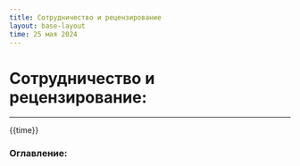 ```yaml
---
title: Сотрудничество и рецензирование
layout: base-layout
time: 25 мая 2024
---
```


# Сотрудничество и рецензирование:
---

<time>{{time}}</time>

### Оглавление: